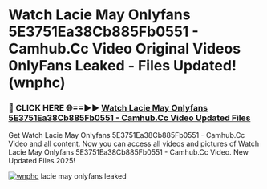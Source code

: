 # Watch Lacie May Onlyfans 5E3751Ea38Cb885Fb0551 - Camhub.Cc Video Original Videos 0nlyFans Leaked - Files Updated! (wnphc)

<h3>🔴 CLICK HERE 🌐==►► <a href="https://tinyurl.com/2jnfzry5" rel="nofollow">Watch Lacie May Onlyfans 5E3751Ea38Cb885Fb0551 - Camhub.Cc Video Updated Files</a></h3>

Get Watch Lacie May Onlyfans 5E3751Ea38Cb885Fb0551 - Camhub.Cc Video and all content. Now you can access all videos and pictures of Watch Lacie May Onlyfans 5E3751Ea38Cb885Fb0551 - Camhub.Cc Video. New Updated Files 2025!

[![wnphc](https://i.imgur.com/GyGTBgg.gif)](https://tinyurl.com/2jnfzry5)
lacie may onlyfans leaked